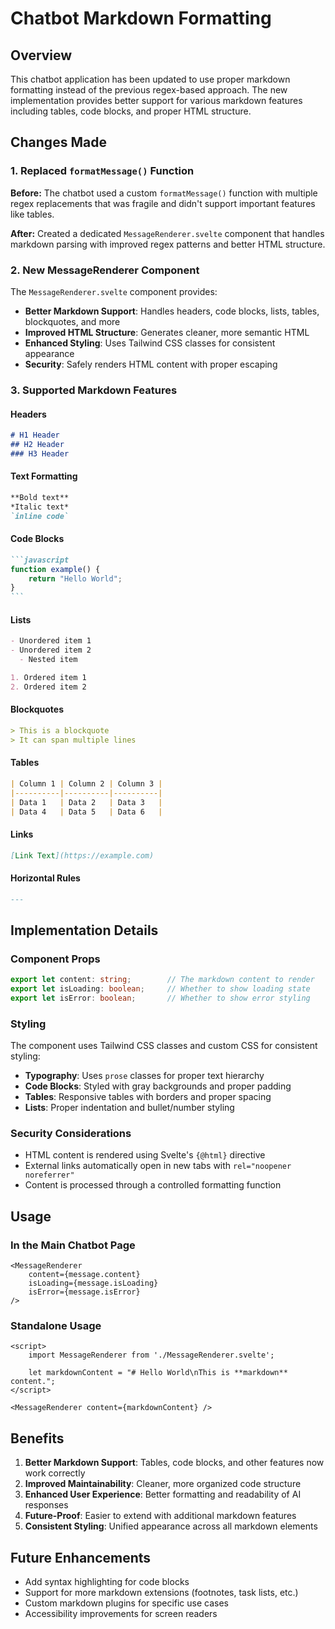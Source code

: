 # Chatbot Markdown Formatting

## Overview

This chatbot application has been updated to use proper markdown formatting instead of the previous regex-based approach. The new implementation provides better support for various markdown features including tables, code blocks, and proper HTML structure.

## Changes Made

### 1. Replaced `formatMessage()` Function

**Before:** The chatbot used a custom `formatMessage()` function with multiple regex replacements that was fragile and didn't support important features like tables.

**After:** Created a dedicated `MessageRenderer.svelte` component that handles markdown parsing with improved regex patterns and better HTML structure.

### 2. New MessageRenderer Component

The `MessageRenderer.svelte` component provides:

- **Better Markdown Support**: Handles headers, code blocks, lists, tables, blockquotes, and more
- **Improved HTML Structure**: Generates cleaner, more semantic HTML
- **Enhanced Styling**: Uses Tailwind CSS classes for consistent appearance
- **Security**: Safely renders HTML content with proper escaping

### 3. Supported Markdown Features

#### Headers
```markdown
# H1 Header
## H2 Header  
### H3 Header
```

#### Text Formatting
```markdown
**Bold text**
*Italic text*
`inline code`
```

#### Code Blocks
````markdown
```javascript
function example() {
    return "Hello World";
}
```
````

#### Lists
```markdown
- Unordered item 1
- Unordered item 2
  - Nested item

1. Ordered item 1
2. Ordered item 2
```

#### Blockquotes
```markdown
> This is a blockquote
> It can span multiple lines
```

#### Tables
```markdown
| Column 1 | Column 2 | Column 3 |
|----------|----------|----------|
| Data 1   | Data 2   | Data 3   |
| Data 4   | Data 5   | Data 6   |
```

#### Links
```markdown
[Link Text](https://example.com)
```

#### Horizontal Rules
```markdown
---
```

## Implementation Details

### Component Props

```typescript
export let content: string;        // The markdown content to render
export let isLoading: boolean;     // Whether to show loading state
export let isError: boolean;       // Whether to show error styling
```

### Styling

The component uses Tailwind CSS classes and custom CSS for consistent styling:

- **Typography**: Uses `prose` classes for proper text hierarchy
- **Code Blocks**: Styled with gray backgrounds and proper padding
- **Tables**: Responsive tables with borders and proper spacing
- **Lists**: Proper indentation and bullet/number styling

### Security Considerations

- HTML content is rendered using Svelte's `{@html}` directive
- External links automatically open in new tabs with `rel="noopener noreferrer"`
- Content is processed through a controlled formatting function

## Usage

### In the Main Chatbot Page

```svelte
<MessageRenderer 
    content={message.content} 
    isLoading={message.isLoading} 
    isError={message.isError} 
/>
```

### Standalone Usage

```svelte
<script>
    import MessageRenderer from './MessageRenderer.svelte';
    
    let markdownContent = "# Hello World\nThis is **markdown** content.";
</script>

<MessageRenderer content={markdownContent} />
```

## Benefits

1. **Better Markdown Support**: Tables, code blocks, and other features now work correctly
2. **Improved Maintainability**: Cleaner, more organized code structure
3. **Enhanced User Experience**: Better formatting and readability of AI responses
4. **Future-Proof**: Easier to extend with additional markdown features
5. **Consistent Styling**: Unified appearance across all markdown elements

## Future Enhancements

- Add syntax highlighting for code blocks
- Support for more markdown extensions (footnotes, task lists, etc.)
- Custom markdown plugins for specific use cases
- Accessibility improvements for screen readers
